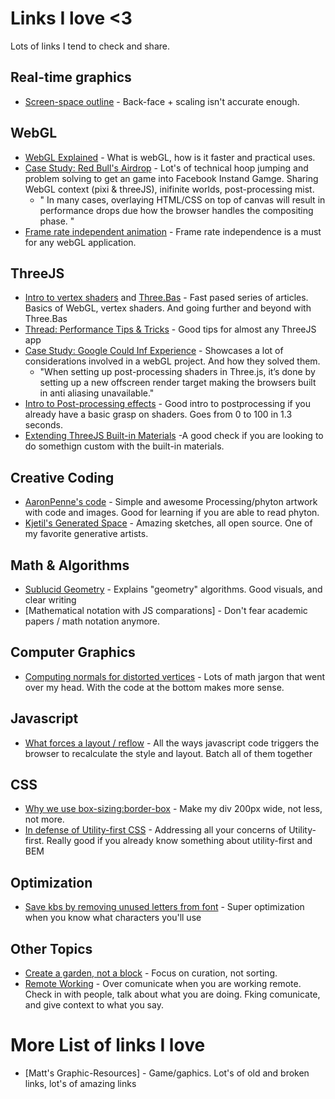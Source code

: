 # Links I love <3
Lots of links I tend to check and share.

## Real-time graphics
- [Screen-space outline](https://www.videopoetics.com/tutorials/pixel-perfect-outline-shaders-unity/) - Back-face + scaling isn't accurate enough.

## WebGL
- [WebGL Explained](https://chriscourses.com/blog/beginners-guide-to-webgl) - What is webGL, how is it faster and practical uses. 
- [Case Study: Red Bull's Airdrop](https://medium.com/epicagency/airdrop-technical-casestudy-bafabf2f8c1e) - Lot's of technical hoop jumping and problem solving to get an game into Facebook Instand Gamge. Sharing WebGL context (pixi & threeJS), inifinite worlds, post-processing mist.
    - " In many cases, overlaying HTML/CSS on top of canvas will result in performance drops due how the browser handles the compositing phase. "
- [Frame rate independent animation](https://webglfundamentals.org/webgl/lessons/webgl-animation.html) - Frame rate independence is a must for any webGL application.

## ThreeJS
- [Intro to vertex shaders](https://medium.com/@Zadvorsky/into-vertex-shaders-594e6d8cd804) and [Three.Bas](https://github.com/zadvorsky/three.bas) - Fast pased series of articles. Basics of WebGL, vertex shaders. And going further and beyond with Three.Bas 
- [Thread: Performance Tips & Tricks](https://twitter.com/jackrugile/status/966440290885156864) - Good tips for almost any ThreeJS app 
- [Case Study: Google Could Inf Experience](https://medium.com/@hellomondaycom/how-we-built-the-google-cloud-infrastructure-webgl-experience-dec3ce7cd209) - Showcases a lot of considerations involved in a webGL project.  And how they solved them.
    - "When setting up post-processing shaders in Three.js, it’s done by setting up a new offscreen render target making the browsers built in anti aliasing unavailable."
- [Intro to Post-processing effects](https://www.airtightinteractive.com/2013/02/intro-to-pixel-shaders-in-three-js/) - Good intro to postprocessing if you already have a basic grasp on shaders. Goes from 0 to 100 in 1.3 seconds.
- [Extending ThreeJS Built-in Materials](https://medium.com/@pailhead011/extending-three-js-materials-with-glsl-78ea7bbb9270) -A good check if you are looking to do somethign custom with the built-in materials.
## Creative Coding

- [AaronPenne's code](https://github.com/aaronpenne/generative_art) - Simple and awesome Processing/phyton artwork with code and images. Good for learning if you are able to read phyton. 
- [Kjetil's Generated Space](https://generated.space/) - Amazing sketches, all open source. One of my favorite generative artists.   

## Math & Algorithms
- [Sublucid Geometry](https://zalo.github.io/) - Explains "geometry" algorithms. Good visuals, and clear writing
- [Mathematical notation with JS comparations] - Don't fear academic papers / math notation anymore. 

## Computer Graphics
-  [Computing normals for distorted vertices](https://observablehq.com/@k9/calculating-normals-for-distorted-vertices) - Lots of math jargon that went over my head. With the code at the bottom makes more sense. 

## Javascript
-  [What forces a layout / reflow](https://gist.github.com/paulirish/5d52fb081b3570c81e3a) - All the ways javascript code triggers the browser to recalculate the style and layout. Batch all of them together

## CSS
- [Why we use box-sizing:border-box](https://www.paulirish.com/2012/box-sizing-border-box-ftw/) - Make my div 200px wide, not less, not more.
- [In defense of Utility-first CSS](https://frontstuff.io/in-defense-of-utility-first-css) - Addressing all your concerns of Utility-first. Really good if you already know something about utility-first and BEM

## Optimization
- [Save kbs by removing unused letters from font](https://twitter.com/AriBenoist/status/1248645567967830016) - Super optimization when you know what characters you'll use

## Other Topics
- [Create a garden, not a block](https://joelhooks.com/digital-garden) - Focus on curation, not sorting.
- [Remote Working](https://joelhooks.com/remote-work) - Over comunicate when you are working remote. Check in with people, talk about what you are doing. Fking comunicate, and give context to what you say. 
# More List of links I love 
- [Matt's Graphic-Resources] - Game/gaphics. Lot's of old and broken links, lot's of amazing links

